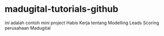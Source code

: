 # madugital-tutorials-github
ini adalah contoh mini project Habis Kerja tentang Modelling Leads Scoring perusahaan Madugital 
